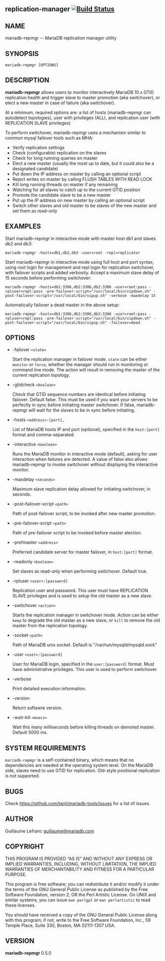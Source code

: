 ## replication-manager [![Build Status](https://travis-ci.org/mariadb-corporation/replication-manager.svg?branch=master)](https://travis-ci.org/mariadb-corporation/replication-manager)

## NAME

mariadb-repmgr -- MariaDB replication manager utility

## SYNOPSIS

`mariadb-repmgr [OPTIONS]`

## DESCRIPTION

**mariadb-repmgr** allows users to monitor interactively MariaDB 10.x GTID replication health and trigger slave to master promotion (aka switchover), or elect a new master in case of failure (aka switchover).

At a minimum, required options are: a list of hosts (mariadb-repmgr can autodetect topologies), user with privileges (ALL), and replication user (with REPLICATION SLAVE privileges)

To perform switchover, mariadb-repmgr uses a mechanism similar to common mysql failover tools such as MHA:

  * Verify replication settings
  * Check (configurable) replication on the slaves
  * Check for long running queries on master
  * Elect a new master (usually the most up to date, but it could also be a designated candidate)
  * Put down the IP address on master by calling an optional script
  * Reject writes on master by calling FLUSH TABLES WITH READ LOCK
  * Kill long running threads on master if any remaining
  * Watching for all slaves to catch up to the current GTID position
  * Promote the candidate slave to be a new master
  * Put up the IP address on new master by calling an optional script
  * Switch other slaves and old master to be slaves of the new master and set them as read-only

## EXAMPLES

Start mariadb-repmgr in interactive mode with master host db1 and slaves db2 and db3:

`mariadb-repmgr -hosts=db1,db2,db3 -user=root -repl=replicator`

Start mariadb-repmgr in interactive mode using full host and port syntax, using root login for management and repl login for replication switchover, with failover scripts and added verbosity. Accept a maximum slave delay of 15 seconds before performing switchover:

`mariadb-repmgr -hosts=db1:3306,db2:3306,db2:3306 -user=root:pass -rpluser=repl:pass -pre-failover-script="/usr/local/bin/vipdown.sh" -post-failover-script="/usr/local/bin/vipup.sh" -verbose -maxdelay 15`

Automatically failover a dead master in the above setup:

`mariadb-repmgr -hosts=db1:3306,db2:3306,db2:3306 -user=root:pass -rpluser=repl:pass -pre-failover-script="/usr/local/bin/vipdown.sh" -post-failover-script="/usr/local/bin/vipup.sh" -failover=dead`

## OPTIONS

  * -failover `<state>`

    Start the replication manager in failover mode. `state` can be either `monitor` or `force`, whether the manager should run in monitoring or command line mode. The action will result in removing the master of the current replication topology.

  * -gtidcheck `<boolean>`

    Check that GTID sequence numbers are identical before initiating failover. Default false. This must be used if you want your servers to be perfectly in sync before initiating master switchover. If false, mariadb-repmgr will wait for the slaves to be in sync before initiating.
  
  * -hosts `<address>:[port],`

    List of MariaDB hosts IP and port (optional), specified in the `host:[port]` format and comma-separated.

  * -interactive `<boolean>`

    Runs the MariaDB monitor in interactive mode (default), asking for user interaction when failures are detected. A value of false also allows mariadb-repmgr to invoke switchover without displaying the interactive monitor.

  * -maxdelay `<seconds>`

    Maximum slave replication delay allowed for initiating switchover, in seconds.

  * -post-failover-script `<path>`

    Path of post-failover script, to be invoked after new master promotion.
  
  * -pre-failover-script `<path>`
  
    Path of pre-failover script to be invoked before master election.

  * -prefmaster `<address>`

    Preferred candidate server for master failover, in `host:[port]` format.
  
  * -readonly `<boolean>`

    Set slaves as read-only when performing switchover. Default true.

  * -rpluser `<user>:[password]`

    Replication user and password. This user must have REPLICATION SLAVE privileges and is used to setup the old master as a new slave.
    
  * -switchover `<action>`
  
    Starts the replication manager in switchover mode. Action can be either `keep` to degrade the old master as a new slave, or `kill` to remove the old master from the replication topology.

  * -socket `<path>`

    Path of MariaDB unix socket. Default is "/var/run/mysqld/mysqld.sock"

  * -user `<user>:[password]`

    User for MariaDB login, specified in the `user:[password]` format. Must have administrative privileges. This user is used to perform switchover.

  * -verbose

    Print detailed execution information.

  * -version

    Return softawre version.

  * -wait-kill `<msecs>`

    Wait this many milliseconds before killing threads on demoted master. Default 5000 ms.

## SYSTEM REQUIREMENTS

`mariadb-repmgr` is a self-contained binary, which means that no dependencies are needed at the operating system level.
On the MariaDB side, slaves need to use GTID for replication. Old-style positional replication is not supported.

## BUGS

Check https://github.com/tanji/mariadb-tools/issues for a list of issues.

## AUTHOR

Guillaume Lefranc <guillaume@mariadb.com>

## COPYRIGHT

THIS PROGRAM IS PROVIDED “AS IS” AND WITHOUT ANY EXPRESS OR IMPLIED WARRANTIES, INCLUDING, WITHOUT LIMITATION, THE IMPLIED WARRANTIES OF MERCHANTABILITY AND FITNESS FOR A PARTICULAR PURPOSE.

This program is free software; you can redistribute it and/or modify it under the terms of the GNU General Public License as published by the Free Software Foundation, version 2; OR the Perl Artistic License. On UNIX and similar systems, you can issue `man perlgpl` or `man perlartistic` to read these licenses.

You should have received a copy of the GNU General Public License along with this program; if not, write to the Free Software Foundation, Inc., 59 Temple Place, Suite 330, Boston, MA 02111-1307 USA.

## VERSION

**mariadb-repmgr** 0.5.0
